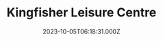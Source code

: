 ---
date: 2023-10-05T06:18:31.000Z
title: Kingfisher Leisure Centre
latitude: 52.03620184015773
longitude: 0.7340587308937416
category: checkin
---
